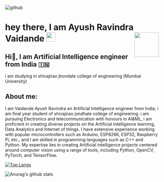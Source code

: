  ![github](https://img.shields.io/badge/GitHub-000000?style=for-the-badge&logo=GitHub&logoColor=white&align="right")
<h1>
  hey there, I am Ayush Ravindra Vaidande
  
  <img src="https://media.giphy.com/media/hvRJCLFzcasrR4ia7z/giphy.gif" width="30px"/>
  
  <img src="https://media.giphy.com/media/XO8RMtRaK73isIt0i2/giphy.gif" width="80" align="right"/>
</h1> 

## Hi👋, I am Artificial Intelligence engineer from India 🇮🇳   
 i am studying in shivajirao jhondale college of engineering (Mumbai University)
 
## About me:

I am Vaidande Ayush Ravindra an Artificial Intelligence engineer from India, i am final year student of shivajirao jondhale college of engineering. i am pursuing Electronics and telecommunication with honours in AI&ML, i am  proficient in creating diverse projects on the Artificial intelligence learning, Data Analytics and Internet of things. I have extensive experience working with popular microcontrollers such as Arduino, ESP8266, ESP32, Raspberry Pi, etc., and I am skilled in programming languages such as C++ and Python. My expertise lies in creating Artificial intelligence projects centered around computer vision using a range of tools, including Python, OpenCV, PyTorch, and TensorFlow.




[![Top Langs](https://github-readme-stats.vercel.app/api/top-langs/?username=THEIOTGUY&langs_count=8)](https://github.com/anuraghazra/github-readme-stats)


![Anurag's github stats](https://github-readme-stats.vercel.app/api?username=THEIOTGUY)
